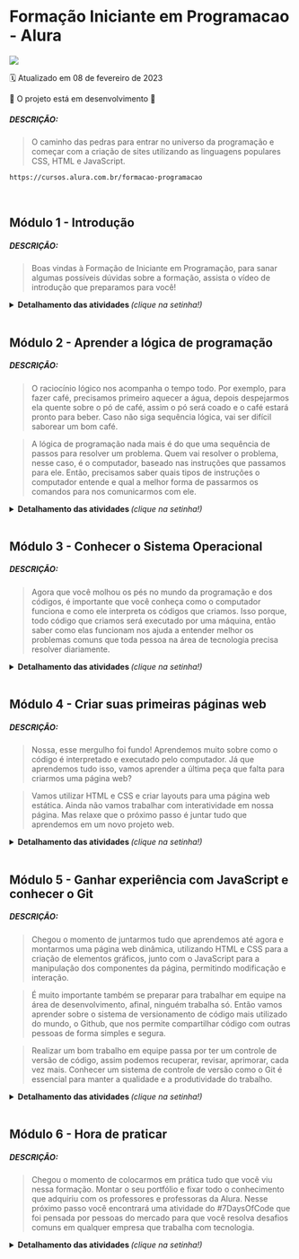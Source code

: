 # Formação Iniciante em Programacao - Alura

<img src="https://img.shields.io/static/v1?label=Formação Front-end&message=ALURA&color=115EBC&style=for-the-badge"/>

:spiral_calendar: Atualizado em 08 de fevereiro de 2023

:construction: O projeto está em desenvolvimento :construction:<br>

##### DESCRIÇÃO:
>O caminho das pedras para entrar no universo da programação e começar com a criação de sites utilizando as linguagens populares CSS, HTML e JavaScript.

```bash
https://cursos.alura.com.br/formacao-programacao
```
<br>

## Módulo 1 - Introdução
##### DESCRIÇÃO:
> Boas vindas à Formação de Iniciante em Programação, para sanar algumas possíveis dúvidas sobre a formação, 
assista o vídeo de introdução que preparamos para você!

<details>
  <summary> <b> Detalhamento das atividades </b> <i>(clique na setinha!)</i> </summary><br>

1. Introdução à Formação Iniciante em Programação
```bash
https://youtu.be/oD3br238S6g
```
</details>
<br>

## Módulo 2 - Aprender a lógica de programação
##### DESCRIÇÃO:
>O raciocínio lógico nos acompanha o tempo todo. Por exemplo, para fazer café, precisamos primeiro aquecer a água, depois despejarmos ela quente sobre o pó de café, assim o pó será coado e o café estará pronto para beber. Caso não siga sequência lógica, vai ser difícil saborear um bom café.

>A lógica de programação nada mais é do que uma sequência de passos para resolver um problema. Quem vai resolver o problema, nesse caso, é o computador, baseado nas instruções que passamos para ele. Então, precisamos saber quais tipos de instruções o computador entende e qual a melhor forma de passarmos os comandos para nos comunicarmos com ele.

<details>
  <summary> <b> Detalhamento das atividades </b> <i>(clique na setinha!)</i> </summary><br>

1. Cinco dúvidas de quem quer iniciar na carreira de programação
```bash
https://www.alura.com.br/artigos/5-duvidas-de-quem-quer-iniciar-na-carreira-de-programacao
```

2. Lógica de programação: comece em lógica com o jogo Pong e JavaScript
```bash
https://cursos.alura.com.br/course/pong-javascript
```

3. Lógica de programação: laços e listas com JavaScript
```bash
https://cursos.alura.com.br/course/javascript-listas-lacos
```

3. 1 Exercício do curso no P5.js - [concluído]
```bash
https://editor.p5js.org/nataliasouza/sketches/KioVTeU9z
```
##### GIF do Jogo Freeway que foi criado no curso.

![freeway](https://user-images.githubusercontent.com/13735095/216851749-f5d9e1f2-f154-42c3-9c49-35fcf38f4928.gif)
<br>

4. Como escolher minha carreira em TI?
```bash
https://www.alura.com.br/artigos/como-escolher-minha-carreira-em-ti
```

5. Qual é a diferenca entre back-end e front-end?
```bash
https://cursos.alura.com.br/extra/alura-mais/qual-e-a-diferenca-entre-back-end-e-front-end--c174
```
</details>
<br>

## Módulo 3 - Conhecer o Sistema Operacional
##### DESCRIÇÃO:
> Agora que você molhou os pés no mundo da programação e dos códigos, é importante que você conheça como o computador funciona e como ele interpreta os códigos que criamos. Isso porque, todo código que criamos será executado por uma máquina, então saber como elas funcionam nos ajuda a entender melhor os problemas comuns que toda pessoa na área de tecnologia precisa resolver diariamente.

<details>
  <summary> <b> Detalhamento das atividades </b> <i>(clique na setinha!)</i> </summary><br>

1. Trabalhando com caminhos e pastas no terminal 
```bash
https://www.alura.com.br/artigos/trabalhando-com-caminhos-e-pastas-no-terminal
```

2. Arquitetura de computadores: por trás de como seu programa funciona 
```bash
https://cursos.alura.com.br/course/arquitetura-computadores-funcionamento-programa
```

3. Linux I: conhecendo e utilizando o terminal :warning: Estou aqui! :warning:
```bash
https://cursos.alura.com.br/course/linux-ubuntu
```
</details>
<br>

## Módulo 4 - Criar suas primeiras páginas web
##### DESCRIÇÃO:
>Nossa, esse mergulho foi fundo! Aprendemos muito sobre como o código é interpretado e executado pelo computador. Já que aprendemos tudo isso, vamos aprender a última peça que falta para criarmos uma página web?

>Vamos utilizar HTML e CSS e criar layouts para uma página web estática. Ainda não vamos trabalhar com interatividade em nossa página. Mas relaxe que o próximo passo é juntar tudo que aprendemos em um novo projeto web.

<details>
  <summary> <b> Detalhamento das atividades </b> <i>(clique na setinha!)</i> </summary><br>
  
##### Repositório do código criado nesse curso

> Prática do curso HTML5 e CSS3 - Partes 1,2 e 3. Versão alterada do curso
```bash
https://github.com/nataliasouza/formacao-frontEnd/tree/novaVersao
```
<br>
  
1. HTML, CSS e Javascript, quais as diferenças?
```bash
https://www.alura.com.br/artigos/html-css-e-js-definicoes
```
2. HTML e CSS: ambientes de desenvolvimento, estrutura de arquivos e tags
```bash
https://cursos.alura.com.br/course/html-css-ambiente-arquivos-tags
```
  
3. HTML e CSS: cabeçalho, footer e variáveis CSS
```bash
https://cursos.alura.com.br/course/html-css-cabecalho-footer-variaveis-css
```
  
4. HTML e CSS: trabalhando com responsividade e publicação de projetos
```bash
https://cursos.alura.com.br/course/html-css-responsividade-publicacao-projetos
```  
  
5. Centralizando um elemento com CSS
```bash
https://www.alura.com.br/artigos/centralizando-elementos-com-css
```

6. Guia de Unidades no CSS
```bash
https://www.alura.com.br/artigos/guia-de-unidades-no-css
```
7. CSS: Cansei de Ser Simples
```bash
https://cursos.alura.com.br/extra/hipsterstech/css-cansei-de-ser-simples-hipsters-09-a577
```
</details>
<br>

## Módulo 5 - Ganhar experiência com JavaScript e conhecer o Git
##### DESCRIÇÃO:
>Chegou o momento de juntarmos tudo que aprendemos até agora e montarmos uma página web dinâmica, utilizando HTML e CSS para a criação de elementos gráficos, junto com o JavaScript para a manipulação dos componentes da página, permitindo modificação e interação.

>É muito importante também se preparar para trabalhar em equipe na área de desenvolvimento, afinal, ninguém trabalha só. Então vamos aprender sobre o sistema de versionamento de código mais utilizado do mundo, o Github, que nos permite compartilhar código com outras pessoas de forma simples e segura.

>Realizar um bom trabalho em equipe passa por ter um controle de versão de código, assim podemos recuperar, revisar, aprimorar, cada vez mais. Conhecer um sistema de controle de versão como o Git é essencial para manter a qualidade e a produtividade do trabalho.

<details>
  <summary> <b> Detalhamento das atividades </b> <i>(clique na setinha!)</i> </summary><br>
  
 1. EMMET: Instalação e comandos no Atom
```bash
https://cursos.alura.com.br/extra/alura-mais/emmet-instalacao-e-comandos-no-atom-c311
```

2. JavaScript para Web: Crie páginas dinâmicas
```bash
https://cursos.alura.com.br/course/javascript-web-paginas-dinamicas
```

3. Capturando valor do input: introdução a seletores
```bash
https://www.alura.com.br/artigos/capturando-valor-do-input-introducao-a-seletores
```

4. Data Attributes do HTML5
```bash
https://cursos.alura.com.br/extra/alura-mais/data-attributes-do-html5-c109
```

5. Git e GitHub: repositório, commit e versões
```bash
https://cursos.alura.com.br/course/git-github-repositorio-commit-versoes
```

6. Como escrever um README incrível no seu Github
```bash
https://www.alura.com.br/artigos/escrever-bom-readme
```

7. Alura Live #59 - Como entrar no mercado de trabalho de programação?
```bash
https://www.youtube.com/watch?v=wUX-tRMynHE&t=5s
```
</details>
<br>
 
 ## Módulo 6 - Hora de praticar
##### DESCRIÇÃO:
>Chegou o momento de colocarmos em prática tudo que você viu nessa formação. Montar o seu portfólio e fixar todo o conhecimento que adquiriu com os professores e professoras da Alura. Nesse próximo passo você encontrará uma atividade do #7DaysOfCode que foi pensada por pessoas do mercado para que você resolva desafios comuns em qualquer empresa que trabalha com tecnologia. 
 
 <details>
  <summary> <b> Detalhamento das atividades </b> <i>(clique na setinha!)</i> </summary><br>
  
 1.  7 Days of Code de Lógica de programação  
```bash
https://7daysofcode.io/matricula/logica-programacao
```
</details>
<br>
 
 
